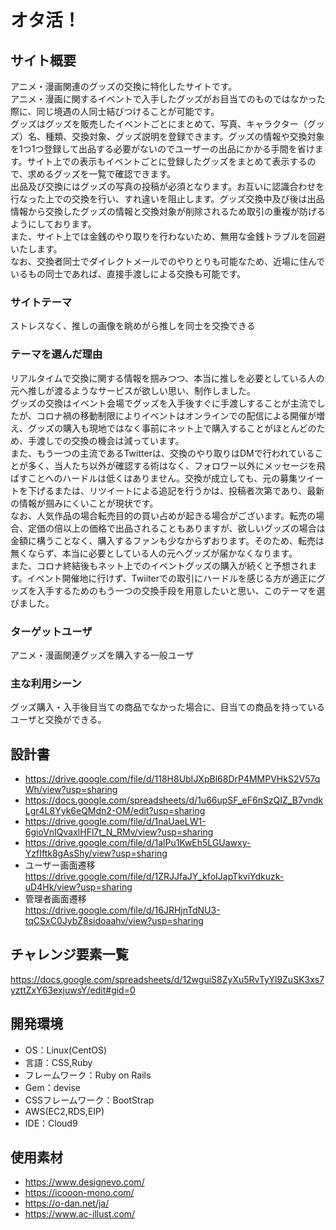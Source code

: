 # オタ活！

## サイト概要
アニメ・漫画関連のグッズの交換に特化したサイトです。<br>アニメ・漫画に関するイベントで入手したグッズがお目当てのものではなかった際に、同じ境遇の人同士結びつけることが可能です。<br>グッズはグッズを販売したイベントごとにまとめて、写真、キャラクター（グッズ）名、種類、交換対象、グッズ説明を登録できます。グッズの情報や交換対象を1つ1つ登録して出品する必要がないのでユーザーの出品にかかる手間を省けます。サイト上での表示もイベントごとに登録したグッズをまとめて表示するので、求めるグッズを一覧で確認できます。<br>出品及び交換にはグッズの写真の投稿が必須となります。お互いに認識合わせを行なった上での交換を行い、すれ違いを阻止します。グッズ交換中及び後は出品情報から交換したグッズの情報と交換対象が削除されるため取引の重複が防げるようにしております。<br>また、サイト上では金銭のやり取りを行わないため、無用な金銭トラブルを回避いたします。<br>なお、交換者同士でダイレクトメールでのやりとりも可能なため、近場に住んでいるもの同士であれば、直接手渡しによる交換も可能です。

### サイトテーマ
ストレスなく、推しの画像を眺めがら推しを同士を交換できる　　

### テーマを選んだ理由
リアルタイムで交換に関する情報を掴みつつ、本当に推しを必要としている人の元へ推しが渡るようなサービスが欲しい思い、制作しました。<br>グッズの交換はイベント会場でグッズを入手後すぐに手渡しすることが主流でしたが、コロナ禍の移動制限によりイベントはオンラインでの配信による開催が増え、グッズの購入も現地ではなく事前にネット上で購入することがほとんどのため、手渡しでの交換の機会は減っています。<br>また、もう一つの主流であるTwitterは、交換のやり取りはDMで行われていることが多く、当人たち以外が確認する術はなく、フォロワー以外にメッセージを飛ばすことへのハードルは低くはありません。交換が成立しても、元の募集ツイートを下げるまたは、リツイートによる追記を行うかは、投稿者次第であり、最新の情報が掴みにくいことが現状です。<br>なお、人気作品の場合転売目的の買い占めが起きる場合がございます。転売の場合、定価の倍以上の価格で出品されることもありますが、欲しいグッズの場合は金額に構うことなく、購入するファンも少なからずおります。そのため、転売は無くならず、本当に必要としている人の元へグッズが届かなくなります。<br>また、コロナ終結後もネット上でのイベントグッズの購入が続くと予想されます。イベント開催地に行けず、Twiiterでの取引にハードルを感じる方が適正にグッズを入手するためのもう一つの交換手段を用意したいと思い、このテーマを選びました。

### ターゲットユーザ
アニメ・漫画関連グッズを購入する一般ユーザ

### 主な利用シーン
グッズ購入・入手後目当ての商品でなかった場合に、目当ての商品を持っているユーザと交換ができる。

## 設計書
- https://drive.google.com/file/d/118H8UbIJXpBl68DrP4MMPVHkS2V57qWh/view?usp=sharing
- https://docs.google.com/spreadsheets/d/1u66upSF_eF6nSzQIZ_B7vndkLgr4L8Yyk6eQMdn2-OM/edit?usp=sharing
- https://drive.google.com/file/d/1naUaeLW1-6gioVnIQvaxlHFl7t_N_RMv/view?usp=sharing
- https://drive.google.com/file/d/1alPu1KwEh5LGUawxy-YzfIftk8gAsShy/view?usp=sharing
- ユーザー画面遷移<br>https://drive.google.com/file/d/1ZRJJfaJY_kfoIJapTkviYdkuzk-uD4Hk/view?usp=sharing
- 管理者画面遷移<br>https://drive.google.com/file/d/16JRHjnTdNU3-tqCSxC0JybZ8sidoaahv/view?usp=sharing

## チャレンジ要素一覧
https://docs.google.com/spreadsheets/d/12wguiS8ZyXu5RvTyYl9ZuSK3xs7yzttZxY63exjuwsY/edit#gid=0

## 開発環境
- OS：Linux(CentOS)
- 言語：CSS,Ruby
- フレームワーク：Ruby on Rails
- Gem：devise
- CSSフレームワーク：BootStrap
- AWS(EC2,RDS,EIP)
- IDE：Cloud9

## 使用素材
- https://www.designevo.com/
- https://icooon-mono.com/
- https://o-dan.net/ja/
- https://www.ac-illust.com/
